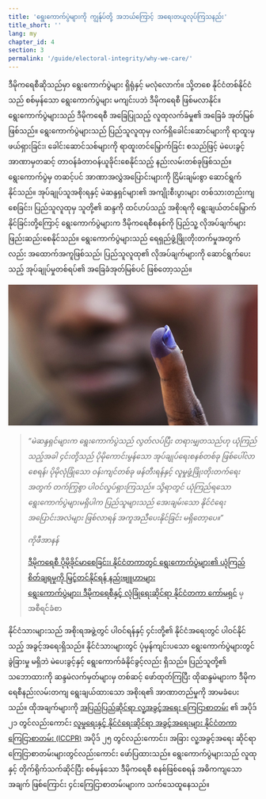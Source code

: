 ```yaml
---
title: 'ရွေးကောက်ပွဲများကို ကျွန်ုပ်တို့ အဘယ်ကြောင့် အရေးတယူလုပ်ကြသနည်း'
title_short: ''
lang: my
chapter_id: 4
section: 3
permalink: '/guide/electoral-integrity/why-we-care/'
---
```


ဒီမိုကရေစီဆိုသည်မှာ ရွေးကောက်ပွဲများ ရှိရုံနှင့် မလုံလောက်။ သို့တစေ နိုင်ငံတစ်နိုင်ငံသည် စစ်မှန်သော ရွေးကောက်ပွဲများ မကျင်းပဘဲ ဒီမိုကရေစီ ဖြစ်မလာနိုင်။ ရွေးကောက်ပွဲများသည် ဒီမိုကရေစီ အခြေပြုသည့် လူထုလက်ခံမှု၏ အခြေခံ အုတ်မြစ်ဖြစ်သည်။ ရွေးကောက်ပွဲများသည် ပြည်သူလူထုမှ လက်ရှိခေါင်းဆောင်များကို ရာထူးမှ ဖယ်ရှားခြင်း၊ ခေါင်းဆောင်သစ်များကို ရာထူးတင်မြှောက်ခြင်း စသည်ဖြင့် မဲပေးခွင့်အာဏာမှတဆင့် တာဝန်ခံတာဝန်ယူခိုင်းစေနိုင်သည့် နည်းလမ်းတစ်ခုဖြစ်သည်။ ရွေးကောက်ပွဲမှ တဆင့်ပင် အာဏာအလွှဲအပြောင်းများကို ငြိမ်းချမ်းစွာ ဆောင်ရွက်နိုင်သည်။ အုပ်ချုပ်သူအစိုးရနှင့် မဲဆန္ဒရှင်များ၏ အကျိုးစီးပွားများ တစ်သားတည်းကျစေခြင်း၊ ပြည်သူလူထုမှ သူတို့၏ ဆန္ဒကို ထင်ဟပ်သည့် အစိုးရကို ရွေးချယ်တင်မြှောက်နိုင်ခြင်းတို့ကြောင့် ရွေးကောက်ပွဲများက ဒီမိုကရေစီစနစ်ကို ပြည်သူ့ လိုအပ်ချက်များ ဖြည်းဆည်းစေနိုင်သည်။ ရွေးကောက်ပွဲများသည် ရေရှည်ဖွံ့ဖြိုးတိုးတက်မှုအတွက်လည်း အထောက်အကူဖြစ်သည်၊ ပြည်သူလူထု၏ လိုအပ်ချက်များကို ဆောင်ရွက်ပေးသည့် အုပ်ချုပ်မှုတစ်ရပ်၏ အခြေခံအုတ်မြစ်ပင် ဖြစ်တော့သည်။

![ကုလသမဂ္ဂဓါတ်ပုံ, Staton Winter](/assets/images/guide/UN-Photo-Staton-Winter-482798.jpg)

> _“မဲဆန္ဒရှင်များက ရွေးကောက်ပွဲသည် လွတ်လပ်ပြီး တရားမျှတသည်ဟု ယုံကြည်သည့်အခါ ၄င်းတို့သည် ပိုမိုကောင်းမွန်သော အုပ်ချုပ်ရေးစနစ်တစ်ခု ဖြစ်ပေါ်လာစေရန်၊ ပိုမိုလုံခြုံသော ဝန်းကျင်တစ်ခု ဖန်တီးရန်နှင့် လူမှုဖွံ့ဖြိုးတိုးတက်ရေးအတွက် တက်ကြွစွာ ပါဝင်လှုပ်ရှားကြသည်။ သို့ရာတွင် ယုံကြည်ရသော ရွေးကောက်ပွဲများမရှိပါက ပြည်သူများသည် အေးချမ်းသော နိုင်ငံရေးအပြောင်းအလဲများ ဖြစ်လာရန် အကူအညီပေးနိုင်ခြင်း မရှိတော့ပေ။”_
>
> <cite>ကိုဖီအာနန်</cite>
>
> [ဒီမိုကရေစီ ပိုမိုခိုင်မာစေခြင်း၊ နိုင်ငံတကာတွင် ရွေးကောက်ပွဲများ၏ ယုံကြည်စိတ်ချရမှုကို မြှင့်တင်နိုင်ရန် နည်းဗျူဟာများ](http://www.idea.int/news/deepening-democracy-a-strategy-for-improving-the-integrity-of-elections-worldwide.cfm)  
> [ရွေးကောက်ပွဲများ၊ ဒီမိုကရေစီနှင့် လုံခြုံရေးဆိုင်ရာ နိုင်ငံတကာ ကော်မရှင်](http://www.kofiannanfoundation.org/topics/supporting-democracy-and-elections-with-integrity/) မှ အစီရင်ခံစာ

နိုင်ငံသားများသည် အစိုးရအဖွဲ့တွင် ပါဝင်ရန်နှင့် ၄င်းတို့၏ နိုင်ငံအရေးတွင် ပါဝင်နိုင်သည့် အခွင့်အရေးရှိသည်။ နိုင်ငံသားများတွင် ပုံမှန်ကျင်းပသော ရွေးကောက်ပွဲများတွင် ခွဲခြားမှု မရှိဘဲ မဲပေးခွင့်နှင့် ရွေးကောက်ခံနိုင်ခွင့်လည်း ရှိသည်။ ပြည်သူတို့၏ သဘောထားကို ဆန္ဒမဲလက်မှတ်များမှ တစ်ဆင့် ဖော်ထုတ်ကြပြီး ထိုဆန္ဒမဲများက ဒီမိုကရေစီနည်းလမ်းတကျ ရွေးချယ်ထားသော အစိုးရ၏ အာဏာတည်မှုကို အာမခံပေးသည်။ ထိုအချက်များကို [အပြည်ပြည်ဆိုင်ရာ လူ့အခွင့်အရေး ကြေငြာစာတမ်း](http://www.un.org/my/documents/udhr/index.shtml) ၏ အပိုဒ် ၂၁ တွင်လည်းကောင်း [လူမှုရေးနှင့် နိုင်ငံရေးဆိုင်ရာ အခွင့်အရေးများ နိုင်ငံတကာ ကြေငြာစာတမ်း (ICCPR)](http://www.ohchr.org/my/professionalinterest/pages/ccpr.aspx) အပိုဒ် ၂၅ တွင်လည်းကောင်း၊ အခြား လူ့အခွင့်အရေး ဆိုင်ရာ ကြေငြာစာတမ်းများတွင်လည်းကောင်း ဖော်ပြထားသည်။ ရွေးကောက်ပွဲများသည် လူထုနှင့် တိုက်ရိုက်သက်ဆိုင်ပြီး စစ်မှန်သော ဒီမိုကရေစီ စနစ်ဖြစ်စေရန် အဓိကကျသော အချက် ဖြစ်ကြောင်း ၄င်းကြေငြာစာတမ်းများက သက်သေထူနေသည်။
